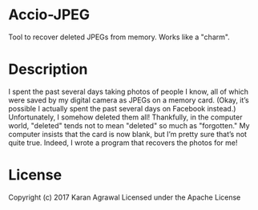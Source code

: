 # Accio-JPEG
Tool to recover deleted JPEGs from memory. Works like a "charm".

# Description
I spent the past several days taking photos of people I know, all of which were saved by my digital camera as JPEGs on a memory card. (Okay, it’s possible I actually spent the past several days on Facebook instead.) Unfortunately, I somehow deleted them all! Thankfully, in the computer world, "deleted" tends not to mean "deleted" so much as "forgotten." My computer insists that the card is now blank, but I’m pretty sure that’s not quite true. Indeed, I wrote a program that recovers the photos for me!

# License
Copyright (c) 2017 Karan Agrawal
Licensed under the Apache License
